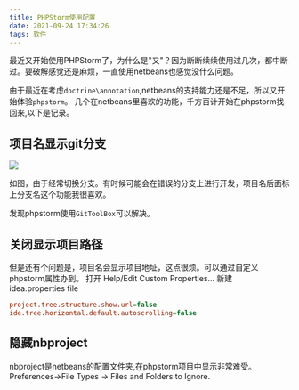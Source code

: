 ```yaml
---
title: PHPStorm使用配置
date: 2021-09-24 17:34:26
tags: 软件
---
```


最近又开始使用PHPStorm了，为什么是"又"？因为断断续续使用过几次，都中断过。要破解感觉还是麻烦，一直使用netbeans也感觉没什么问题。

由于最近在考虑`doctrine\annotation`,netbeans的支持能力还是不足，所以又开始体验`phpstorm`。
几个在netbeans里喜欢的功能，千方百计开始在phpstorm找回来,以下是记录。

<!--more-->

## 项目名显示git分支

![](https://vison-blog.oss-cn-beijing.aliyuncs.com/20210924174001.png)

如图，由于经常切换分支。有时候可能会在错误的分支上进行开发，项目名后面标上分支名这个功能我很喜欢。

发现phpstorm使用`GitToolBox`可以解决。

## 关闭显示项目路径

但是还有个问题是，项目名会显示项目地址，这点很烦。可以通过自定义phpstorm属性办到。
打开 Help/Edit Custom Properties...
新建 idea.properties file

```ini
project.tree.structure.show.url=false
ide.tree.horizontal.default.autoscrolling=false
```

## 隐藏nbproject

nbproject是netbeans的配置文件夹,在phpstorm项目中显示非常难受。
Preferences->File Types -> Files and Folders to Ignore.






